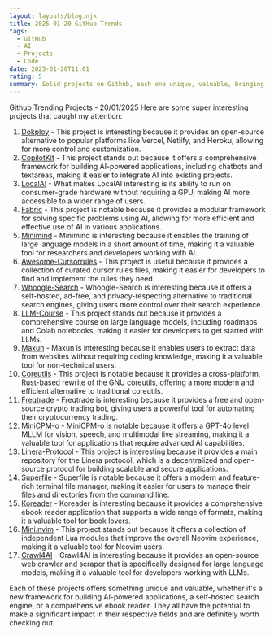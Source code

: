 ```yaml
---
layout: layouts/blog.njk
title: 2025-01-20 GitHub Trends
tags:
  - GitHub
  - AI
  - Projects
  - Code
date: 2025-01-20T11:01
rating: 5
summary: Solid projects on Github, each one unique, valuable, bringing something new to the table: Dokploy offers open-source alternative to Vercel, Netlify, and Heroku, while CopilotKit provides a framework for building AI-powered applications, and LocalAI makes AI accessible on consumer-grade hardware, and other notable projects like Fabric, Minimind, Whoogle-Search, and LLM-Course push boundaries in AI, search, and development, making them worth exploring.
---
```

Github Trending Projects - 20/01/2025
Here are some super interesting projects that caught my attention:
1. [Dokploy](https://github.com/Dokploy/dokploy "Open Source Alternative to Vercel, Netlify and Heroku") - This project is interesting because it provides an open-source alternative to popular platforms like Vercel, Netlify, and Heroku, allowing for more control and customization.
2. [CopilotKit](https://github.com/CopilotKit/CopilotKit "React UI + elegant infrastructure for AI Copilots") - This project stands out because it offers a comprehensive framework for building AI-powered applications, including chatbots and textareas, making it easier to integrate AI into existing projects.
3. [LocalAI](https://github.com/mudler/LocalAI "Free, Open Source alternative to OpenAI, Claude and others") - What makes LocalAI interesting is its ability to run on consumer-grade hardware without requiring a GPU, making AI more accessible to a wider range of users.
4. [Fabric](https://github.com/danielmiessler/fabric "Open-source framework for augmenting humans using AI") - This project is notable because it provides a modular framework for solving specific problems using AI, allowing for more efficient and effective use of AI in various applications.
5. [Minimind](https://github.com/jingyaogong/minimind "Train a 26M-parameter GPT from scratch in just 3 hours") - Minimind is interesting because it enables the training of large language models in a short amount of time, making it a valuable tool for researchers and developers working with AI.
6. [Awesome-Cursorrules](https://github.com/PatrickJS/awesome-cursorrules "A curated list of awesome .cursorrules files") - This project is useful because it provides a collection of curated cursor rules files, making it easier for developers to find and implement the rules they need.
7. [Whoogle-Search](https://github.com/benbusby/whoogle-search "Self-hosted, ad-free, privacy-respecting metasearch engine") - Whoogle-Search is interesting because it offers a self-hosted, ad-free, and privacy-respecting alternative to traditional search engines, giving users more control over their search experience.
8. [LLM-Course](https://github.com/mlabonne/llm-course "Course to get into Large Language Models with roadmaps and Colab notebooks") - This project stands out because it provides a comprehensive course on large language models, including roadmaps and Colab notebooks, making it easier for developers to get started with LLMs.
9. [Maxun](https://github.com/getmaxun/maxun "Open-source no-code web data extraction platform") - Maxun is interesting because it enables users to extract data from websites without requiring coding knowledge, making it a valuable tool for non-technical users.
10. [Coreutils](https://github.com/uutils/coreutils "Cross-platform Rust rewrite of the GNU coreutils") - This project is notable because it provides a cross-platform, Rust-based rewrite of the GNU coreutils, offering a more modern and efficient alternative to traditional coreutils.
11. [Freqtrade](https://github.com/freqtrade/freqtrade "Free, open source crypto trading bot") - Freqtrade is interesting because it provides a free and open-source crypto trading bot, giving users a powerful tool for automating their cryptocurrency trading.
12. [MiniCPM-o](https://github.com/OpenBMB/MiniCPM-o "GPT-4o Level MLLM for Vision, Speech and Multimodal Live Streaming") - MiniCPM-o is notable because it offers a GPT-4o level MLLM for vision, speech, and multimodal live streaming, making it a valuable tool for applications that require advanced AI capabilities.
13. [Linera-Protocol](https://github.com/linera-io/linera-protocol "Main repository for the Linera protocol") - This project is interesting because it provides a main repository for the Linera protocol, which is a decentralized and open-source protocol for building scalable and secure applications.
14. [Superfile](https://github.com/yorukot/superfile "Pretty fancy and modern terminal file manager") - Superfile is notable because it offers a modern and feature-rich terminal file manager, making it easier for users to manage their files and directories from the command line.
15. [Koreader](https://github.com/koreader/koreader "Ebook reader application supporting PDF, DjVu, EPUB, FB2 and many more formats") - Koreader is interesting because it provides a comprehensive ebook reader application that supports a wide range of formats, making it a valuable tool for book lovers.
16. [Mini.nvim](https://github.com/echasnovski/mini.nvim "Library of 40+ independent Lua modules improving overall Neovim experience") - This project stands out because it offers a collection of independent Lua modules that improve the overall Neovim experience, making it a valuable tool for Neovim users.
17. [Crawl4AI](https://github.com/unclecode/crawl4ai "Open-source LLM Friendly Web Crawler & Scraper") - Crawl4AI is interesting because it provides an open-source web crawler and scraper that is specifically designed for large language models, making it a valuable tool for developers working with LLMs.

Each of these projects offers something unique and valuable, whether it's a new framework for building AI-powered applications, a self-hosted search engine, or a comprehensive ebook reader. They all have the potential to make a significant impact in their respective fields and are definitely worth checking out.



